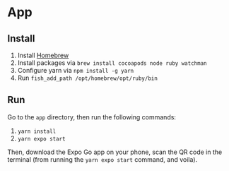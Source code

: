 # App

## Install

1. Install [Homebrew](https://brew.sh)
1. Install packages via `brew install cocoapods node ruby watchman`
1. Configure yarn via `npm install -g yarn`
1. Run `fish_add_path /opt/homebrew/opt/ruby/bin`

## Run

Go to the `app` directory, then run the following commands:

1. `yarn install`
1. `yarn expo start`

Then, download the Expo Go app on your phone, scan the QR code in the terminal (from running the `yarn expo start` command, and voila).
